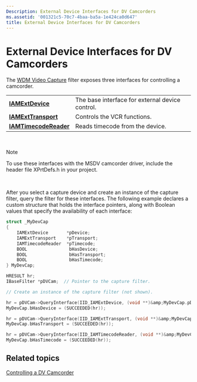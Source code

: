 ```yaml
---
Description: External Device Interfaces for DV Camcorders
ms.assetid: '001321c5-70c7-4baa-ba5a-1e424ca0d647'
title: External Device Interfaces for DV Camcorders
---
```


# External Device Interfaces for DV Camcorders

The [WDM Video Capture](wdm-video-capture-filter.md) filter exposes three interfaces for controlling a camcorder.



|                                                |                                                 |
|------------------------------------------------|-------------------------------------------------|
| [**IAMExtDevice**](iamextdevice.md)           | The base interface for external device control. |
| [**IAMExtTransport**](iamexttransport.md)     | Controls the VCR functions.                     |
| [**IAMTimecodeReader**](iamtimecodereader.md) | Reads timecode from the device.                 |



 

> [!Note]  
> To use these interfaces with the MSDV camcorder driver, include the header file XPrtDefs.h in your project.

 

After you select a capture device and create an instance of the capture filter, query the filter for these interfaces. The following example declares a custom structure that holds the interface pointers, along with Boolean values that specify the availability of each interface:


```C++
struct _MyDevCap
{
    IAMExtDevice       *pDevice;
    IAMExtTransport    *pTransport;
    IAMTimecodeReader  *pTimecode;
    BOOL                bHasDevice;
    BOOL                bHasTransport;
    BOOL                bHasTimecode;
} MyDevCap;

HRESULT hr;
IBaseFilter *pDVCam;  // Pointer to the capture filter.

// Create an instance of the capture filter (not shown).

hr = pDVCam->QueryInterface(IID_IAMExtDevice, (void **)&amp;MyDevCap.pDevice);
MyDevCap.bHasDevice = (SUCCEEDED(hr));

hr = pDVCam->QueryInterface(IID_IAMExtTransport, (void **)&amp;MyDevCap.pTransport);
MyDevCap.bHasTransport = (SUCCEEDED(hr));

hr = pDVCam->QueryInterface(IID_IAMTimecodeReader, (void **)&amp;MyDevCap.pTimecode);
MyDevCap.bHasTimecode = (SUCCEEDED(hr));
```



## Related topics

<dl> <dt>

[Controlling a DV Camcorder](controlling-a-dv-camcorder.md)
</dt> </dl>

 

 




